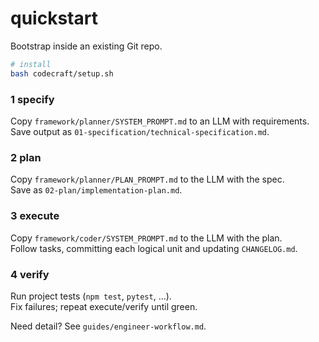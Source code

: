 # quickstart

Bootstrap inside an existing Git repo.

```bash
# install
bash codecraft/setup.sh
```

### 1 specify
Copy `framework/planner/SYSTEM_PROMPT.md` to an LLM with requirements.  
Save output as `01-specification/technical-specification.md`.

### 2 plan
Copy `framework/planner/PLAN_PROMPT.md` to the LLM with the spec.  
Save as `02-plan/implementation-plan.md`.

### 3 execute
Copy `framework/coder/SYSTEM_PROMPT.md` to the LLM with the plan.  
Follow tasks, committing each logical unit and updating `CHANGELOG.md`.

### 4 verify
Run project tests (`npm test`, `pytest`, ...).  
Fix failures; repeat execute/verify until green.

Need detail? See `guides/engineer-workflow.md`.
